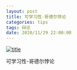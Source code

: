 ```yaml
---
layout: post
title: 可学习性-哥德尔悖论
categories: tips 
tags: 辩论
date: 2020/11/29 22:00:00
---
```


[![title](https://image.sideproject.cn/titlex/titlex_246.jpg)](https://image.sideproject.cn/titlex/titlex_246.jpg)

可学习性-哥德尔悖论